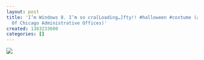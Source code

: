 ```yaml
---
layout: post
title: 'I’m Windows 8. I’m so cra[Loading…]fty!! #halloween #costume (at Art Institute
  Of Chicago Administrative Offices)'
created: 1383233600
categories: []
---
```

<img src="http://25.media.tumblr.com/39816d0d8bf9197b6021e465eb999a09/tumblr_mvjhvkIlvP1rsr8w3o1_500.jpg"/><br/><br/>

